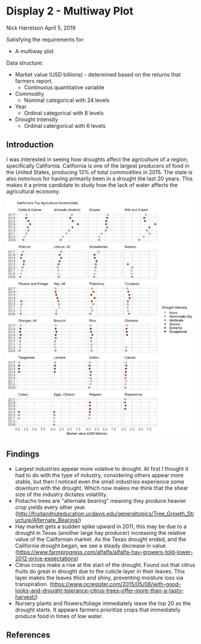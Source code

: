 Display 2 - Multiway Plot
================
Nick Harrelson
April 5, 2019

Satisfying the requirements for:

-   A multiway plot

Data structure:

-   Market value (USD billions) - determined based on the returns that farmers report.
    -   Continuous quantitative variable
-   Commodity
    -   Nominal categorical with 24 levels
-   Year
    -   Ordinal categorical with 8 levels
-   Drought Intensity
    -   Ordinal catergorical with 6 levels

Introduction
------------

I was interested in seeing how droughts affect the agriculture of a region, specifically California. California is one of the largest producers of food in the United States, producing 13% of total commodities in 2015. The state is also notorious for having primarily been in a drought the last 20 years. This makes it a prime candidate to study how the lack of water affects the agricultural economy.

<img src="../figures/multiway-d2.png" width="2400" />

Findings
--------

-   Largest industries appear more volative to drought. At first I thought it had to do with the type of industry, considering others appear more stable, but then I noticed even the small industries experience some downturn with the drought. Which now makes me think that the shear size of the industry dictates volatility.
-   Pistacho trees are "alternate bearing" meaning they produce heavier crop yields every other year.(<http://fruitandnuteducation.ucdavis.edu/generaltopics/Tree_Growth_Structure/Alternate_Bearing/>)
-   Hay market gets a sudden spike upward in 2011, this may be due to a drought in Texas (another large hay producer) increasing the relative value of the Californian market. As the Texas drought ended, and the California drought began, we see a steady decrease in value. (<https://www.farmprogress.com/alfalfa/alfalfa-hay-growers-told-lower-2012-price-expectations>)
-   Citrus crops make a rise at the start of the drought. Found out that citrus fruits do great in drought due to the cuticle layer in their leaves. This layer makes the leaves thick and shiny, preventing moisture loss via transpiration. (<https://www.ocregister.com/2015/05/08/with-good-looks-and-drought-tolerance-citrus-trees-offer-more-than-a-tasty-harvest/>)
-   Nursery plants and flowers/foliage immediately leave the top 20 as the drought starts. It appears farmers prioritize crops that immediately produce food in times of low water.

References
----------
